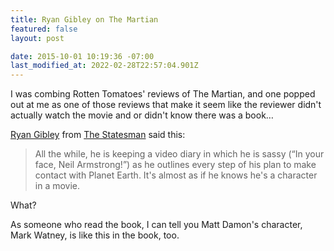 ```yaml
---
title: Ryan Gibley on The Martian
featured: false
layout: post

date: 2015-10-01 10:19:36 -07:00
last_modified_at: 2022-02-28T22:57:04.901Z
---
```


I was combing Rotten Tomatoes' reviews of The Martian, and one popped out at me as one of those reviews that make it seem like the reviewer didn't actually watch the movie and or didn't know there was a book…

[Ryan Gibley](http://www.newstatesman.com/culture/film/2015/10/walk-visual-magic-one-few-films-which-3d-justified) from [The Statesman](http://www.newstatesman.com/culture/film/2015/10/walk-visual-magic-one-few-films-which-3d-justified) said this:

> All the while, he is keeping a video diary in which he is sassy (“In your face, Neil Armstrong!”) as he outlines every step of his plan to make contact with Planet Earth. It's almost as if he knows he's a character in a movie.

What?

As someone who read the book, I can tell you Matt Damon's character, Mark Watney, is like this in the book, too.

